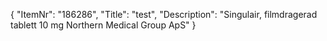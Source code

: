 {
  "ItemNr": "186286",
  "Title": "test",
  "Description": "Singulair, filmdragerad tablett 10 mg Northern Medical Group ApS"
}
